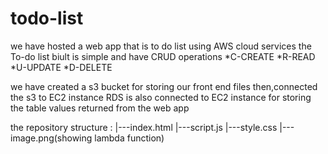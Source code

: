 # todo-list
we have hosted a web app that is to do list using AWS cloud services
the To-do list biult is simple and have CRUD operations 
*C-CREATE
*R-READ
*U-UPDATE
*D-DELETE


we have created a s3 bucket for storing our front end files
then,connected the s3 to EC2 instance 
RDS is also connected to EC2 instance for storing the table values returned from the web app



the repository structure :
|---index.html
|---script.js
|---style.css
|---image.png(showing lambda function)

